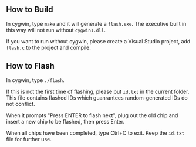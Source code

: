 How to Build
------------

In cygwin, type ```make``` and it will generate a ```flash.exe```. The executive built in this way will not run without ```cygwin1.dll```.

If you want to run without cygwin, please create a Visual Studio project, add ```flash.c``` to the project and compile.

How to Flash
------------

In cygwin, type ```./flash```.

If this is not the first time of flashing, please put ```id.txt``` in the current folder. This file contains flashed IDs which guanrantees random-generated IDs do not conflict.

When it prompts "Press ENTER to flash next", plug out the old chip and insert a new chip to be flashed, then press Enter.

When all chips have been completed, type Ctrl+C to exit. Keep the ```id.txt``` file for further use.

